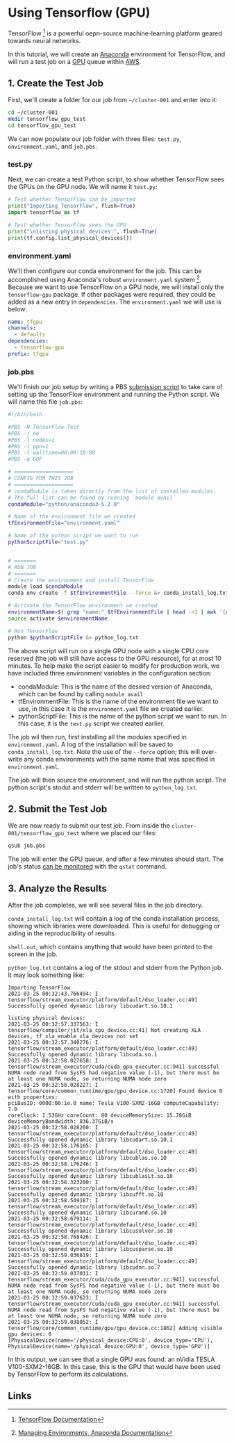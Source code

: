 # Using Tensorflow (GPU)

TensorFlow [^1] is a powerful oepn-source machine-learning platform geared towards neural networks.

In this tutorial, we will create an [Anaconda](../../cli/modules.md) environment for TensorFlow, and will run a test job
on a [GPU](../../infrastructure/resource/category.md) queue within [AWS](../../infrastructure/clusters/aws.md).

## 1. Create the Test Job

First, we'll create a folder for our job from `~/cluster-001` and enter into it:

```bash
cd ~/cluster-001
mkdir tensorflow_gpu_test
cd tensorflow_gpu_test
```

We can now populate our job folder with three files: `test.py`, `environment.yaml`, and `job.pbs`.

### test.py

Next, we can create a test Python script, to show whether TensorFlow sees the GPUs on the GPU node. We will name
it `test.py`:

```python
# Test whether TensorFlow can be imported
print("Importing TensorFlow", flush=True)
import tensorflow as tf

# Test whether TensorFlow sees the GPU
print("\nlisting physical devices:", flush=True)
print(tf.config.list_physical_devices())
```

### environment.yaml

We'll then configure our conda environment for the job. This can be accomplished using Anaconda's
robust `environment.yaml` system [^2]. Because we want to use TensorFlow on a GPU node, we will install only the
`tensorflow-gpu` package. If other packages were required, they could be added as a new entry in `dependencies`.
The `environment.yaml` we will use is below:

```yaml
name: tfgpu
channels:
  - defaults
dependencies:
  - tensorflow-gpu
prefix: tfgpu
```

### job.pbs

We'll finish our job setup by writing a PBS [submission script](../../jobs-cli/batch-scripts/overview.md) to take care
of setting up the TensorFlow environment and running the Python script. We will name this file `job.pbs`:

```bash
#!/bin/bash

#PBS -N TensorFlow-Test
#PBS -j oe
#PBS -l nodes=1
#PBS -l ppn=1
#PBS -l walltime=00:00:10:00
#PBS -q GOF

# ===================
# CONFIG FOR THIS JOB
# ===================
# condaModule is taken directly from the list of installed modules.
# The full list can be found by running `module avail`
condaModule="python/anaconda3-5.2.0"

# Name of the environment file we created
tfEnvironmentFile="environment.yaml"

# Name of the python script we want to run
pythonScriptFile="test.py"


# =======
# RUN JOB
# =======
# Create the environment and install TensorFlow
module load $condaModule
conda env create -f $tfEnvironmentFile --force &> conda_install_log.txt

# Activate the TensorFlow environment we created
environmentName=$( grep "name:" $tfEnvironmentFile | head -n1 | awk '{print $NF}' )
source activate $environmentName

# Run TensorFlow
python $pythonScriptFile &> python_log.txt
```

The above script will run on a single GPU node with a single CPU core reserved (the job will still have access to the
GPU resource), for at most 10 minutes. To help make the script easier to modify for production work, we have included
three environment variables in the configuration section:

- condaModule: This is the name of the desired version of Anaconda, which can be found by calling `module avail`
- tfEnvironmentFile: This is the name of the environment file we want to use, in this case it is the `environment.yaml`
  file we created earlier.
- pythonScriptFile: This is the name of the python script we want to run. In this case, it is the `test.py` script we
  created earlier.

The job wil then run, first installing all the modules specified in `environment.yaml`. A log of the installation will
be saved to `conda_install_log.txt`. Note the use of the `--force` option; this will over-write any conda environments
with the same name that was specified in `environment.yaml`.

The job will then source the environment, and will run the python script. The python script's stodut and stderr will be
written to `python_log.txt`.

## 2. Submit the Test Job

We are now ready to submit our test job. From inside the `cluster-001/tensorflow_gpu_test` where we placed our files:

```bash
qsub job.pbs
```

The job will enter the GPU queue, and after a few minutes should start. The job's
status [can be monitored](../../jobs-cli/actions/check-status.md) with the `qstat` command.

## 3. Analyze the Results

After the job completes, we will see several files in the job directory.

`conda_install_log.txt` will contain a log of the conda installation process, showing which libraries were downloaded.
This is useful for debugging or aiding in the reproducibility of results.

`shell.out`, which contains anything that would have been printed to the screen in the job.

`python_log.txt` contains a log of the stdout and stderr from the Python job. It may look something like:

```text
Importing TensorFlow
2021-03-25 00:32:43.766494: I tensorflow/stream_executor/platform/default/dso_loader.cc:49] Successfully opened dynamic library libcudart.so.10.1

listing physical devices:
2021-03-25 00:32:57.337563: I tensorflow/compiler/jit/xla_cpu_device.cc:41] Not creating XLA devices, tf_xla_enable_xla_devices not set
2021-03-25 00:32:57.340276: I tensorflow/stream_executor/platform/default/dso_loader.cc:49] Successfully opened dynamic library libcuda.so.1
2021-03-25 00:32:58.027658: I tensorflow/stream_executor/cuda/cuda_gpu_executor.cc:941] successful NUMA node read from SysFS had negative value (-1), but there must be at least one NUMA node, so returning NUMA node zero
2021-03-25 00:32:58.028227: I tensorflow/core/common_runtime/gpu/gpu_device.cc:1720] Found device 0 with properties:
pciBusID: 0000:00:1e.0 name: Tesla V100-SXM2-16GB computeCapability: 7.0
coreClock: 1.53GHz coreCount: 80 deviceMemorySize: 15.78GiB deviceMemoryBandwidth: 836.37GiB/s
2021-03-25 00:32:58.028260: I tensorflow/stream_executor/platform/default/dso_loader.cc:49] Successfully opened dynamic library libcudart.so.10.1
2021-03-25 00:32:58.176165: I tensorflow/stream_executor/platform/default/dso_loader.cc:49] Successfully opened dynamic library libcublas.so.10
2021-03-25 00:32:58.176246: I tensorflow/stream_executor/platform/default/dso_loader.cc:49] Successfully opened dynamic library libcublasLt.so.10
2021-03-25 00:32:58.323200: I tensorflow/stream_executor/platform/default/dso_loader.cc:49] Successfully opened dynamic library libcufft.so.10
2021-03-25 00:32:58.549187: I tensorflow/stream_executor/platform/default/dso_loader.cc:49] Successfully opened dynamic library libcurand.so.10
2021-03-25 00:32:58.679114: I tensorflow/stream_executor/platform/default/dso_loader.cc:49] Successfully opened dynamic library libcusolver.so.10
2021-03-25 00:32:58.768426: I tensorflow/stream_executor/platform/default/dso_loader.cc:49] Successfully opened dynamic library libcusparse.so.10
2021-03-25 00:32:59.036819: I tensorflow/stream_executor/platform/default/dso_loader.cc:49] Successfully opened dynamic library libcudnn.so.7
2021-03-25 00:32:59.037031: I tensorflow/stream_executor/cuda/cuda_gpu_executor.cc:941] successful NUMA node read from SysFS had negative value (-1), but there must be at least one NUMA node, so returning NUMA node zero
2021-03-25 00:32:59.037623: I tensorflow/stream_executor/cuda/cuda_gpu_executor.cc:941] successful NUMA node read from SysFS had negative value (-1), but there must be at least one NUMA node, so returning NUMA node zero
2021-03-25 00:32:59.038052: I tensorflow/core/common_runtime/gpu/gpu_device.cc:1862] Adding visible gpu devices: 0
[PhysicalDevice(name='/physical_device:CPU:0', device_type='CPU'), PhysicalDevice(name='/physical_device:GPU:0', device_type='GPU')]
```

In this output, we can see that a single GPU was found: an nVidia TESLA V100-SXM2-16GB. In this case, this is the GPU
that would have been used by TensorFlow to perform its calculations.

## Links

[^1]: [TensorFlow Documentation](https://www.tensorflow.org/)

[^2]: [Managing Environments, Anaconda Documentation](https://docs.conda.io/projects/conda/en/latest/user-guide/tasks/manage-environments.html)
